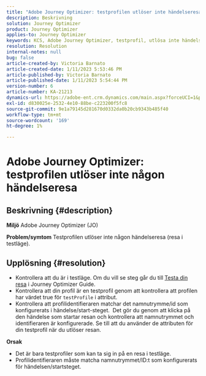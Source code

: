 ```yaml
---
title: "Adobe Journey Optimizer: testprofilen utlöser inte händelseresan"
description: Beskrivning
solution: Journey Optimizer
product: Journey Optimizer
applies-to: Journey Optimizer
keywords: KCS, Adobe Journey Optimizer, testprofil, utlösa inte händelseresa, AJO
resolution: Resolution
internal-notes: null
bug: false
article-created-by: Victoria Barnato
article-created-date: 1/11/2023 5:53:46 PM
article-published-by: Victoria Barnato
article-published-date: 1/11/2023 5:54:44 PM
version-number: 6
article-number: KA-21213
dynamics-url: https://adobe-ent.crm.dynamics.com/main.aspx?forceUCI=1&pagetype=entityrecord&etn=knowledgearticle&id=b09b7ee4-d891-ed11-aad1-6045bd006d92
exl-id: d830025e-2532-4e10-88be-c223200f5fc8
source-git-commit: 9e1a79145d281670d0332da0b20cb9343b485f40
workflow-type: tm+mt
source-wordcount: '169'
ht-degree: 1%

---
```


# Adobe Journey Optimizer: testprofilen utlöser inte någon händelseresa

## Beskrivning {#description}

<b>Miljö</b>
Adobe Journey Optimizer (JO)


<b>Problem/symtom</b>
Testprofilen utlöser inte någon händelseresa (resa i testläge).


## Upplösning {#resolution}


- Kontrollera att du är i testläge. Om du vill se steg går du till [Testa din resa](https://experienceleague.adobe.com/docs/journey-optimizer/using/orchestrate-journeys/create-journey/testing-the-journey.html) i Journey Optimizer Guide.
- Kontrollera att din profil är en testprofil genom att kontrollera att profilen har värdet true för `testProfile` i attribut.
- Kontrollera att profilidentifieraren matchar det namnutrymme/id som konfigurerats i händelse/start-steget.  Det gör du genom att klicka på den händelse som startar resan och kontrollera att namnutrymmet och identifieraren är konfigurerade. Se till att du använder de attributen för din testprofil när du utlöser resan.

<b>Orsak</b>
- Det är bara testprofiler som kan ta sig in på en resa i testläge.
- Profilidentifieraren måste matcha namnutrymmet/ID:t som konfigurerats för händelsen/startsteget.

